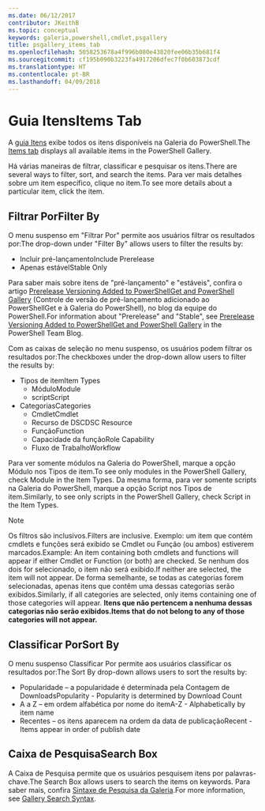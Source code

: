 ```yaml
---
ms.date: 06/12/2017
contributor: JKeithB
ms.topic: conceptual
keywords: galeria,powershell,cmdlet,psgallery
title: psgallery_items_tab
ms.openlocfilehash: 5058253678a4f996b080e43820fee06b35b681f4
ms.sourcegitcommit: cf195b090b3223fa4917206dfec7f0b603873cdf
ms.translationtype: HT
ms.contentlocale: pt-BR
ms.lasthandoff: 04/09/2018
---
```

# <a name="items-tab"></a><span data-ttu-id="8eeee-103">Guia Itens</span><span class="sxs-lookup"><span data-stu-id="8eeee-103">Items Tab</span></span>

<span data-ttu-id="8eeee-104">A [guia Itens](https://www.powershellgallery.com/items) exibe todos os itens disponíveis na Galeria do PowerShell.</span><span class="sxs-lookup"><span data-stu-id="8eeee-104">The [Items tab](https://www.powershellgallery.com/items) displays all available items in the PowerShell Gallery.</span></span>

<span data-ttu-id="8eeee-105">Há várias maneiras de filtrar, classificar e pesquisar os itens.</span><span class="sxs-lookup"><span data-stu-id="8eeee-105">There are several ways to filter, sort, and search the items.</span></span>
<span data-ttu-id="8eeee-106">Para ver mais detalhes sobre um item específico, clique no item.</span><span class="sxs-lookup"><span data-stu-id="8eeee-106">To see more details about a particular item, click the item.</span></span>

## <a name="filter-by"></a><span data-ttu-id="8eeee-107">Filtrar Por</span><span class="sxs-lookup"><span data-stu-id="8eeee-107">Filter By</span></span>

<span data-ttu-id="8eeee-108">O menu suspenso em "Filtrar Por" permite aos usuários filtrar os resultados por:</span><span class="sxs-lookup"><span data-stu-id="8eeee-108">The drop-down under "Filter By" allows users to filter the results by:</span></span>
* <span data-ttu-id="8eeee-109">Incluir pré-lançamento</span><span class="sxs-lookup"><span data-stu-id="8eeee-109">Include Prerelease</span></span>
* <span data-ttu-id="8eeee-110">Apenas estável</span><span class="sxs-lookup"><span data-stu-id="8eeee-110">Stable Only</span></span>

<span data-ttu-id="8eeee-111">Para saber mais sobre itens de "pré-lançamento" e "estáveis", confira o artigo [Prerelease Versioning Added to PowerShellGet and PowerShell Gallery](https://blogs.msdn.microsoft.com/powershell/2017/12/05/prerelease-versioning-added-to-powershellget-and-powershell-gallery/) (Controle de versão de pré-lançamento adicionado ao PowerShellGet e à Galeria do PowerShell), no blog da equipe do PowerShell.</span><span class="sxs-lookup"><span data-stu-id="8eeee-111">For information about "Prerelease" and "Stable", see [Prerelease Versioning Added to PowerShellGet and PowerShell Gallery](https://blogs.msdn.microsoft.com/powershell/2017/12/05/prerelease-versioning-added-to-powershellget-and-powershell-gallery/) in the PowerShell Team Blog.</span></span>

<span data-ttu-id="8eeee-112">Com as caixas de seleção no menu suspenso, os usuários podem filtrar os resultados por:</span><span class="sxs-lookup"><span data-stu-id="8eeee-112">The checkboxes under the drop-down allow users to filter the results by:</span></span>
* <span data-ttu-id="8eeee-113">Tipos de item</span><span class="sxs-lookup"><span data-stu-id="8eeee-113">Item Types</span></span>
  - <span data-ttu-id="8eeee-114">Módulo</span><span class="sxs-lookup"><span data-stu-id="8eeee-114">Module</span></span>
  - <span data-ttu-id="8eeee-115">script</span><span class="sxs-lookup"><span data-stu-id="8eeee-115">Script</span></span>
* <span data-ttu-id="8eeee-116">Categorias</span><span class="sxs-lookup"><span data-stu-id="8eeee-116">Categories</span></span>
  - <span data-ttu-id="8eeee-117">Cmdlet</span><span class="sxs-lookup"><span data-stu-id="8eeee-117">Cmdlet</span></span>
  - <span data-ttu-id="8eeee-118">Recurso de DSC</span><span class="sxs-lookup"><span data-stu-id="8eeee-118">DSC Resource</span></span>
  - <span data-ttu-id="8eeee-119">Função</span><span class="sxs-lookup"><span data-stu-id="8eeee-119">Function</span></span>
  - <span data-ttu-id="8eeee-120">Capacidade da função</span><span class="sxs-lookup"><span data-stu-id="8eeee-120">Role Capability</span></span>
  - <span data-ttu-id="8eeee-121">Fluxo de Trabalho</span><span class="sxs-lookup"><span data-stu-id="8eeee-121">Workflow</span></span>

<span data-ttu-id="8eeee-122">Para ver somente módulos na Galeria do PowerShell, marque a opção Módulo nos Tipos de item.</span><span class="sxs-lookup"><span data-stu-id="8eeee-122">To see only modules in the PowerShell Gallery, check Module in the Item Types.</span></span>
<span data-ttu-id="8eeee-123">Da mesma forma, para ver somente scripts na Galeria do PowerShell, marque a opção Script nos Tipos de item.</span><span class="sxs-lookup"><span data-stu-id="8eeee-123">Similarly, to see only scripts in the PowerShell Gallery, check Script in the Item Types.</span></span>

> [!NOTE]
> <span data-ttu-id="8eeee-124">Os filtros são inclusivos.</span><span class="sxs-lookup"><span data-stu-id="8eeee-124">Filters are inclusive.</span></span>
> <span data-ttu-id="8eeee-125">Exemplo: um item que contém cmdlets e funções será exibido se Cmdlet ou Função (ou ambos) estiverem marcados.</span><span class="sxs-lookup"><span data-stu-id="8eeee-125">Example: An item containing both cmdlets and functions will appear if either Cmdlet or Function (or both) are checked.</span></span>
> <span data-ttu-id="8eeee-126">Se nenhum dos dois for selecionado, o item não será exibido.</span><span class="sxs-lookup"><span data-stu-id="8eeee-126">If neither are selected, the item will not appear.</span></span>
> <span data-ttu-id="8eeee-127">De forma semelhante, se todas as categorias forem selecionadas, apenas itens que contêm uma dessas categorias serão exibidos.</span><span class="sxs-lookup"><span data-stu-id="8eeee-127">Similarly, if all categories are selected, only items containing one of those categories will appear.</span></span>
> <span data-ttu-id="8eeee-128">**Itens que não pertencem a nenhuma dessas categorias não serão exibidos.**</span><span class="sxs-lookup"><span data-stu-id="8eeee-128">**Items that do not belong to any of those categories will not appear.**</span></span>

## <a name="sort-by"></a><span data-ttu-id="8eeee-129">Classificar Por</span><span class="sxs-lookup"><span data-stu-id="8eeee-129">Sort By</span></span>

<span data-ttu-id="8eeee-130">O menu suspenso Classificar Por permite aos usuários classificar os resultados por:</span><span class="sxs-lookup"><span data-stu-id="8eeee-130">The Sort By drop-down allows users to sort the results by:</span></span>
* <span data-ttu-id="8eeee-131">Popularidade – a popularidade é determinada pela Contagem de Downloads</span><span class="sxs-lookup"><span data-stu-id="8eeee-131">Popularity - Popularity is determined by Download Count</span></span>
* <span data-ttu-id="8eeee-132">A a Z – em ordem alfabética por nome do item</span><span class="sxs-lookup"><span data-stu-id="8eeee-132">A-Z - Alphabetically by item name</span></span>
* <span data-ttu-id="8eeee-133">Recentes – os itens aparecem na ordem da data de publicação</span><span class="sxs-lookup"><span data-stu-id="8eeee-133">Recent - Items appear in order of publish date</span></span>

## <a name="search-box"></a><span data-ttu-id="8eeee-134">Caixa de Pesquisa</span><span class="sxs-lookup"><span data-stu-id="8eeee-134">Search Box</span></span>

<span data-ttu-id="8eeee-135">A Caixa de Pesquisa permite que os usuários pesquisem itens por palavras-chave.</span><span class="sxs-lookup"><span data-stu-id="8eeee-135">The Search Box allows users to search the items on keywords.</span></span>
<span data-ttu-id="8eeee-136">Para saber mais, confira [Sintaxe de Pesquisa da Galeria](psgallery_search_syntax.md).</span><span class="sxs-lookup"><span data-stu-id="8eeee-136">For more information, see [Gallery Search Syntax](psgallery_search_syntax.md).</span></span>